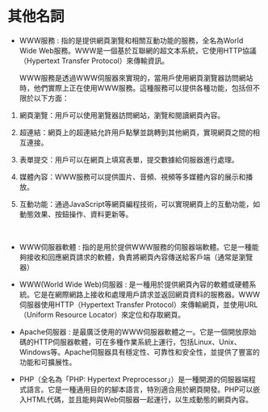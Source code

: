 <!-- markdownlint-disable MD033 -->
# 其他名詞


* WWW服務 : 指的是提供網頁瀏覽和相關互動功能的服務，全名為World Wide Web服務。WWW是一個基於互聯網的超文本系統，它使用HTTP協議（Hypertext Transfer Protocol）來傳輸資訊。
  
  WWW服務是透過WWW伺服器來實現的，當用戶使用網頁瀏覽器訪問網站時，他們實際上正在使用WWW服務。這種服務可以提供各種功能，包括但不限於以下方面：

1. 網頁瀏覽：用戶可以使用瀏覽器訪問網站，瀏覽和閱讀網頁內容。

2. 超連結：網頁上的超連結允許用戶點擊並跳轉到其他網頁，實現網頁之間的相互連接。

3. 表單提交：用戶可以在網頁上填寫表單，提交數據給伺服器進行處理。

4. 媒體內容：WWW服務可以提供圖片、音頻、視頻等多媒體內容的展示和播放。

5. 互動功能：通過JavaScript等網頁編程技術，可以實現網頁上的互動功能，如動態效果、按鈕操作、資料更新等。

<br>

* WWW伺服器軟體 : 指的是用於提供WWW服務的伺服器端軟體。它是一種能夠接收和回應網頁請求的軟體，負責將網頁內容傳送給客戶端（通常是瀏覽器）

* WWW(World Wide Web)伺服器 : 是一種用於提供網頁內容的軟體或硬體系統。它是在網際網路上接收和處理用戶請求並返回網頁資料的服務器。WWW伺服器使用HTTP（Hypertext Transfer Protocol）來傳輸網頁，並使用URL（Uniform Resource Locator）來定位和存取網頁。

* Apache伺服器 : 是最廣泛使用的WWW伺服器軟體之一。它是一個開放原始碼的HTTP伺服器軟體，可在多種作業系統上運行，包括Linux、Unix、Windows等。Apache伺服器具有穩定性、可靠性和安全性，並提供了豐富的功能和可擴展性。

* PHP（全名為「PHP: Hypertext Preprocessor」）是一種開源的伺服器端程式語言。它是一種通用目的的腳本語言，特別適合用於網頁開發。PHP可以嵌入HTML代碼，並且能夠與Web伺服器一起運行，以生成動態的網頁內容。


